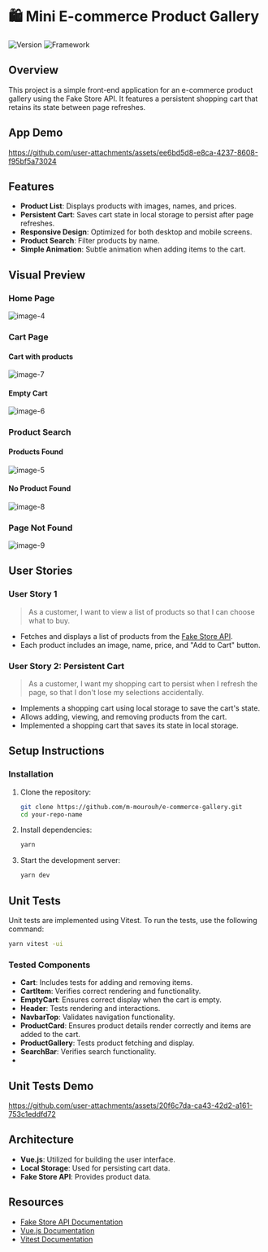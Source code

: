 # 🛍️ Mini E-commerce Product Gallery

![Version](https://img.shields.io/badge/version-2.1.1-brightgreen)
![Framework](https://img.shields.io/badge/framework-Vue.js-green)

## Overview

This project is a simple front-end application for an e-commerce product gallery using the Fake Store API. It features a persistent shopping cart that retains its state between page refreshes.

## App Demo

https://github.com/user-attachments/assets/ee6bd5d8-e8ca-4237-8608-f95bf5a73024


## Features 

- **Product List**: Displays products with images, names, and prices.
- **Persistent Cart**: Saves cart state in local storage to persist after page refreshes.
- **Responsive Design**: Optimized for both desktop and mobile screens.
- **Product Search**: Filter products by name.
- **Simple Animation**: Subtle animation when adding items to the cart.

## Visual Preview

### Home Page
![image-4](https://github.com/user-attachments/assets/7ebb635f-8e27-4380-949b-a1e20bbcfaed)


### Cart Page
#### Cart with products
![image-7](https://github.com/user-attachments/assets/f9bc8157-c154-4872-82ea-a4a98879a658)

#### Empty Cart
![image-6](https://github.com/user-attachments/assets/17054b74-4c00-4b1e-93eb-3a1a83da3f3f)


### Product Search

#### Products Found
![image-5](https://github.com/user-attachments/assets/158ab206-a567-4cb2-b28c-c879de72de16)

#### No Product Found
![image-8](https://github.com/user-attachments/assets/5fbb1363-0c79-4cab-9179-251f02b1d5af)

### Page Not Found
![image-9](https://github.com/user-attachments/assets/b32a2135-e841-462d-abd2-d1b75522b1c4)

## User Stories

### User Story 1

> As a customer, I want to view a list of products so that I can choose what to buy.

- Fetches and displays a list of products from the [Fake Store API](https://fakestoreapi.com/products).
- Each product includes an image, name, price, and "Add to Cart" button.

### User Story 2: Persistent Cart

> As a customer, I want my shopping cart to persist when I refresh the page, so that I don't lose my selections accidentally.

- Implements a shopping cart using local storage to save the cart's state.
- Allows adding, viewing, and removing products from the cart.
- Implemented a shopping cart that saves its state in local storage.

## Setup Instructions


### Installation

1. Clone the repository:
   ```bash
   git clone https://github.com/m-mourouh/e-commerce-gallery.git
   cd your-repo-name
2. Install dependencies:
      ```bash
   yarn
3. Start the development server:
   ```bash
   yarn dev

## Unit Tests
Unit tests are implemented using Vitest. To run the tests, use the following command:
```bash 
yarn vitest -ui
```
### Tested Components
- <b>Cart</b>: Includes tests for adding and removing items.
- <b>CartItem</b>: Verifies correct rendering and functionality.
- <b>EmptyCart</b>: Ensures correct display when the cart is empty.
- <b>Header</b>: Tests rendering and interactions.
- <b>NavbarTop</b>: Validates navigation functionality.
- <b>ProductCard</b>: Ensures product details render correctly and items are added to the cart.
- <b>ProductGallery</b>: Tests product fetching and display.
- <b>SearchBar</b>: Verifies search functionality.
- 
## Unit Tests Demo

https://github.com/user-attachments/assets/20f6c7da-ca43-42d2-a161-753c1eddfd72


## Architecture
- <b>Vue.js</b>: Utilized for building the user interface.
- <b>Local Storage</b>: Used for persisting cart data.
- <b>Fake Store API</b>: Provides product data.

## Resources
- [Fake Store API Documentation](https://fakestoreapi.com/docs)
- [Vue.js Documentation](https://vuejs.org/guide/introduction)
- [Vitest Documentation](https://vitest.dev)
